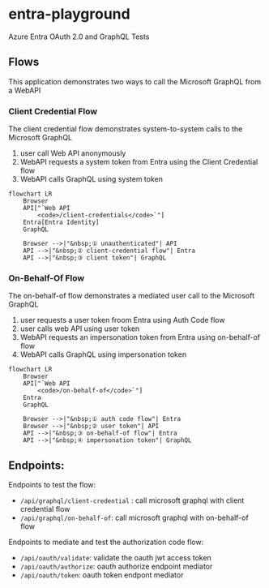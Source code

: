 # entra-playground

Azure Entra OAuth 2.0 and GraphQL Tests



## Flows

This application demonstrates two ways to call the Microsoft GraphQL from a WebAPI

### Client Credential Flow

The client credential flow demonstrates system-to-system calls to the Microsoft GraphQL

1.  user call Web API anonymously
2.  WebAPI requests a system token from Entra using the Client Credential flow
3.  WebAPI calls GraphQL using system token

```mermaid
flowchart LR
    Browser
    API["`Web API
        <code>/client-credentials</code>`"]
    Entra[Entra Identity]
    GraphQL

    Browser -->|"&nbsp;① unauthenticated"| API
    API -->|"&nbsp;② client-credential flow"| Entra
    API -->|"&nbsp;③ client token"| GraphQL
```

### On-Behalf-Of Flow

The on-behalf-of flow demonstrates a mediated user call to the Microsoft GraphQL

1. user requests a user token froom Entra using Auth Code flow
2. user calls web API using user token
3. WebAPI requests an impersonation token from Entra using on-behalf-of flow
4. WebAPI calls GraphQL using impersonation token

```mermaid
flowchart LR
    Browser
    API["`Web API
        <code>/on-behalf-of</code>`"]
    Entra
    GraphQL

    Browser -->|"&nbsp;① auth code flow"| Entra
    Browser -->|"&nbsp;② user token"| API
    API -->|"&nbsp;③ on-behalf-of flow"| Entra
    API -->|"&nbsp;④ impersonation token"| GraphQL
```

## Endpoints:

Endpoints to test the flow:
* `/api/graphql/client-credential` : call microsoft graphql with client credential flow
* `/api/graphql/on-behalf-of`: call microsoft graphql with on-behalf-of flow

Endpoints to mediate and test the authorization code flow:

* `/api/oauth/validate`: validate the oauth jwt access token
* `/api/oauth/authorize`: oauth authorize endpoint mediator
* `/api/oauth/token`: oauth token endpont mediator 